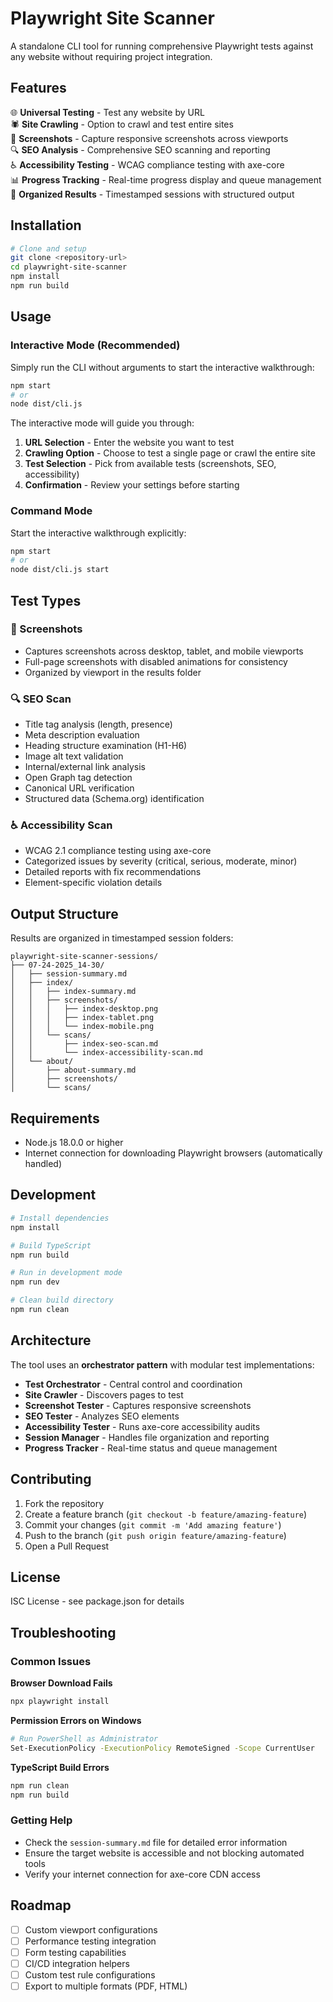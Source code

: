 # Playwright Site Scanner

A standalone CLI tool for running comprehensive Playwright tests against any website without requiring project integration.

## Features

🌐 **Universal Testing** - Test any website by URL  
🕷️ **Site Crawling** - Option to crawl and test entire sites  
📸 **Screenshots** - Capture responsive screenshots across viewports  
🔍 **SEO Analysis** - Comprehensive SEO scanning and reporting  
♿ **Accessibility Testing** - WCAG compliance testing with axe-core  
📊 **Progress Tracking** - Real-time progress display and queue management  
📁 **Organized Results** - Timestamped sessions with structured output  

## Installation

```bash
# Clone and setup
git clone <repository-url>
cd playwright-site-scanner
npm install
npm run build
```

## Usage

### Interactive Mode (Recommended)

Simply run the CLI without arguments to start the interactive walkthrough:

```bash
npm start
# or
node dist/cli.js
```

The interactive mode will guide you through:
1. **URL Selection** - Enter the website you want to test
2. **Crawling Option** - Choose to test a single page or crawl the entire site
3. **Test Selection** - Pick from available tests (screenshots, SEO, accessibility)
4. **Confirmation** - Review your settings before starting

### Command Mode

Start the interactive walkthrough explicitly:

```bash
npm start
# or
node dist/cli.js start
```

## Test Types

### 📸 Screenshots
- Captures screenshots across desktop, tablet, and mobile viewports
- Full-page screenshots with disabled animations for consistency
- Organized by viewport in the results folder

### 🔍 SEO Scan
- Title tag analysis (length, presence)
- Meta description evaluation
- Heading structure examination (H1-H6)
- Image alt text validation
- Internal/external link analysis
- Open Graph tag detection
- Canonical URL verification
- Structured data (Schema.org) identification

### ♿ Accessibility Scan
- WCAG 2.1 compliance testing using axe-core
- Categorized issues by severity (critical, serious, moderate, minor)
- Detailed reports with fix recommendations
- Element-specific violation details

## Output Structure

Results are organized in timestamped session folders:

```
playwright-site-scanner-sessions/
├── 07-24-2025_14-30/
│   ├── session-summary.md
│   ├── index/
│   │   ├── index-summary.md
│   │   ├── screenshots/
│   │   │   ├── index-desktop.png
│   │   │   ├── index-tablet.png
│   │   │   └── index-mobile.png
│   │   └── scans/
│   │       ├── index-seo-scan.md
│   │       └── index-accessibility-scan.md
│   └── about/
│       ├── about-summary.md
│       ├── screenshots/
│       └── scans/
```

## Requirements

- Node.js 18.0.0 or higher
- Internet connection for downloading Playwright browsers (automatically handled)

## Development

```bash
# Install dependencies
npm install

# Build TypeScript
npm run build

# Run in development mode
npm run dev

# Clean build directory
npm run clean
```

## Architecture

The tool uses an **orchestrator pattern** with modular test implementations:

- **Test Orchestrator** - Central control and coordination
- **Site Crawler** - Discovers pages to test
- **Screenshot Tester** - Captures responsive screenshots
- **SEO Tester** - Analyzes SEO elements
- **Accessibility Tester** - Runs axe-core accessibility audits
- **Session Manager** - Handles file organization and reporting
- **Progress Tracker** - Real-time status and queue management

## Contributing

1. Fork the repository
2. Create a feature branch (`git checkout -b feature/amazing-feature`)
3. Commit your changes (`git commit -m 'Add amazing feature'`)
4. Push to the branch (`git push origin feature/amazing-feature`)
5. Open a Pull Request

## License

ISC License - see package.json for details

## Troubleshooting

### Common Issues

**Browser Download Fails**
```bash
npx playwright install
```

**Permission Errors on Windows**
```bash
# Run PowerShell as Administrator
Set-ExecutionPolicy -ExecutionPolicy RemoteSigned -Scope CurrentUser
```

**TypeScript Build Errors**
```bash
npm run clean
npm run build
```

### Getting Help

- Check the `session-summary.md` file for detailed error information
- Ensure the target website is accessible and not blocking automated tools
- Verify your internet connection for axe-core CDN access

## Roadmap

- [ ] Custom viewport configurations
- [ ] Performance testing integration
- [ ] Form testing capabilities
- [ ] CI/CD integration helpers
- [ ] Custom test rule configurations
- [ ] Export to multiple formats (PDF, HTML)